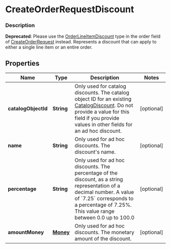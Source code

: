 
# CreateOrderRequestDiscount

### Description

__Deprecated__: Please use the [OrderLineItemDiscount](#type-orderlineitemdiscount) type in the order field of [CreateOrderRequest](#type-createorderrequest) instead.  Represents a discount that can apply to either a single line item or an entire order.

## Properties
Name | Type | Description | Notes
------------ | ------------- | ------------- | -------------
**catalogObjectId** | **String** | Only used for catalog discounts. The catalog object ID for an existing [CatalogDiscount](#type-catalogdiscount).  Do not provide a value for this field if you provide values in other fields for an ad hoc discount. |  [optional]
**name** | **String** | Only used for ad hoc discounts. The discount&#39;s name. |  [optional]
**percentage** | **String** | Only used for ad hoc discounts. The percentage of the discount, as a string representation of a decimal number.  A value of &#x60;7.25&#x60; corresponds to a percentage of 7.25%. This value range between 0.0 up to 100.0 |  [optional]
**amountMoney** | [**Money**](Money.md) | Only used for ad hoc discounts. The monetary amount of the discount. |  [optional]



